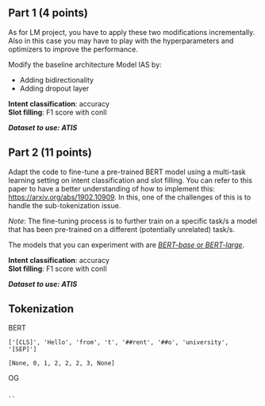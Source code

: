 ## Part 1 (4 points)

As for LM project, you have to apply these two modifications incrementally. Also in this case you may have to play with the hyperparameters and optimizers to improve the performance.

Modify the baseline architecture Model IAS by:

- Adding bidirectionality
- Adding dropout layer

**Intent classification**: accuracy <br>
**Slot filling**: F1 score with conll

**_Dataset to use: ATIS_**

## Part 2 (11 points)

Adapt the code to fine-tune a pre-trained BERT model using a multi-task learning setting on intent classification and slot filling.
You can refer to this paper to have a better understanding of how to implement this: https://arxiv.org/abs/1902.10909. In this, one of the challenges of this is to handle the sub-tokenization issue.

_Note_: The fine-tuning process is to further train on a specific task/s a model that has been pre-trained on a different (potentially unrelated) task/s.

The models that you can experiment with are [_BERT-base_ or _BERT-large_](https://huggingface.co/google-bert/bert-base-uncased).

**Intent classification**: accuracy <br>
**Slot filling**: F1 score with conll

**_Dataset to use: ATIS_**

## Tokenization

BERT

```
['[CLS]', 'Hello', 'from', 't', '##rent', '##o', 'university', '[SEP]']

[None, 0, 1, 2, 2, 2, 3, None]
```

OG

```

``
```
